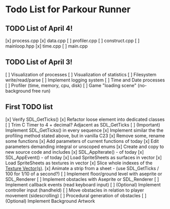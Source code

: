 # Todo List for Parkour Runner

## TODO List of April 4!
[x] process.cpp
[x] data.cpp
[ ] profiler.cpp
[ ] construct.cpp
[ ] mainloop.hpp
[x] time.cpp
[ ] main.cpp
## TODO List of April 3!
[ ] Visualization of processes
[ ] Visualization of statistics
[ ] Filesystem write/read/parse
[ ] Implement logging system
[ ] Time and Date processes
[ ] Profiler (time, memory, cpu, disk)
[ ] Game "loading scene" (no-background free run)

## First TODO list
[x] Verify SDL_GetTicks()
[x] Refactor loose element into dedicated classes
[ ] Trim C Timer to 4 + decimal? Adjacent as SDL_GetTicks
[ ] (Important) Implement SDL_GetTicks() in every sequence 
[x] Implement similar the the profiling method stated above, but in vanilla C23
[x] Remove some, rename some functions
[x] Add parameters of current functions of today
[x] Edit parameters demanding integral or unscoped enums
[x] Create and copy to new source code and includes
[x] SDL_AppIterate() - of today
[x] SDL_AppEvent() - of today
[x] Load SpriteSheets as surfaces in vector
[x] Load SpriteSheets as textures in vector
[x] Slice whole indexes of the [Texture Vector(s)](https://www.reddit.com/r/sdl/comments/1bo7k1l/tutorial_for_spritestrips/?rdt=46632). 
[x] Animate a strip from a sheet - (use SDL_GetTicks / 100 for 1/10 of a second?)
[ ] Implement floor/ground level with aseprite or SDL_Renderer
[ ] Implement obstacles with Aseprite or SDL_Renderer
[ ] Implement callback events (read keyboard input)
[ ] (Optional) Implement controller input (handheld)
[ ] Move obstacles in relation to player movement (sidescrolling)
[ ] Procedural generation of obstacles
[ ] (Optional) Implement Background Artwork